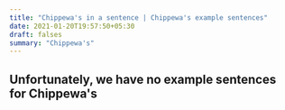 ```yaml
---
title: "Chippewa's in a sentence | Chippewa's example sentences"
date: 2021-01-20T19:57:50+05:30
draft: falses
summary: "Chippewa's"
---
```

## Unfortunately, we have no example sentences for Chippewa's                 
